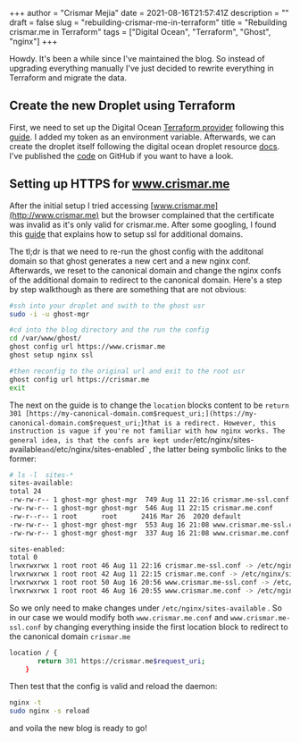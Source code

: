 +++
author = "Crismar Mejia"
date = 2021-08-16T21:57:41Z
description = ""
draft = false
slug = "rebuilding-crismar-me-in-terraform"
title = "Rebuilding crismar.me in Terraform"
tags = ["Digital Ocean", "Terraform", "Ghost", "nginx"]
+++


Howdy. It's been a while since I've maintained the blog. So instead of upgrading everything manually I've just decided to rewrite everything in Terraform and migrate the data. 

## Create the new Droplet using Terraform

First, we need to set up the Digital Ocean [Terraform provider](https://registry.terraform.io/providers/digitalocean/digitalocean/latest/docs) following this [guide](https://www.digitalocean.com/community/tutorials/how-to-use-terraform-with-digitalocean). I added my token as an environment variable. Afterwards, we can create the droplet itself following the digital ocean droplet resource [docs](https://registry.terraform.io/providers/digitalocean/digitalocean/latest/docs/resources/droplet). I've published the [code](https://github.com/crmejia/crismar.me) on GitHub if you want to have a look.

## Setting up HTTPS for www.crismar.me

After the initial setup I tried accessing [www.crismar.me](http://www.crismar.me) but the browser complained that the certificate was invalid as it's only valid for crismar.me. After some googling, I found this [guide](https://ghost.org/docs/ghost-cli/#ssl) that explains how to setup ssl for additional domains.

The tl;dr is that we need to re-run the ghost config with the additonal domain so that ghost generates a new cert and a new nginx conf. Afterwards, we reset to the canonical domain and change the nginx confs of the additional domain to redirect to the canonical domain. Here's a step by step walkthough as there are something that are not obvious:

```bash
#ssh into your droplet and swith to the ghost usr
sudo -i -u ghost-mgr

#cd into the blog directory and the run the config
cd /var/www/ghost/
ghost config url https://www.crismar.me
ghost setup nginx ssl

#then reconfig to the original url and exit to the root usr
ghost config url https://crismar.me
exit
```

The next on the guide is to change the `location` blocks content to be `return 301 [https://my-canonical-domain.com$request_uri;](https://my-canonical-domain.com$request_uri;`)` that is a redirect. However, this instruction is vague if you're not familiar with how nginx works. The general idea, is that the confs are kept under `/etc/nginx/sites-available` and `/etc/nginx/sites-enabled` , the latter being symbolic links to the former:

```bash
# ls -l  sites-*
sites-available:
total 24
-rw-rw-r-- 1 ghost-mgr ghost-mgr  749 Aug 11 22:16 crismar.me-ssl.conf
-rw-rw-r-- 1 ghost-mgr ghost-mgr  546 Aug 11 22:15 crismar.me.conf
-rw-r--r-- 1 root      root      2416 Mar 26  2020 default
-rw-rw-r-- 1 ghost-mgr ghost-mgr  553 Aug 16 21:08 www.crismar.me-ssl.conf
-rw-rw-r-- 1 ghost-mgr ghost-mgr  337 Aug 16 21:08 www.crismar.me.conf

sites-enabled:
total 0
lrwxrwxrwx 1 root root 46 Aug 11 22:16 crismar.me-ssl.conf -> /etc/nginx/sites-available/crismar.me-ssl.conf
lrwxrwxrwx 1 root root 42 Aug 11 22:15 crismar.me.conf -> /etc/nginx/sites-available/crismar.me.conf
lrwxrwxrwx 1 root root 50 Aug 16 20:56 www.crismar.me-ssl.conf -> /etc/nginx/sites-available/www.crismar.me-ssl.conf
lrwxrwxrwx 1 root root 46 Aug 16 20:55 www.crismar.me.conf -> /etc/nginx/sites-available/www.crismar.me.conf

```

So we only need to make changes under `/etc/nginx/sites-available` . So in our case we would modify both `www.crismar.me.conf` and `www.crismar.me-ssl.conf` by changing everything inside the first location block to redirect to the canonical domain `crismar.me` 

```bash
location / {
       return 301 https://crismar.me$request_uri;
    }
```

Then test that the config is valid and reload the daemon:

```bash
nginx -t 
sudo nginx -s reload
```

and voila the new blog is ready to go!



